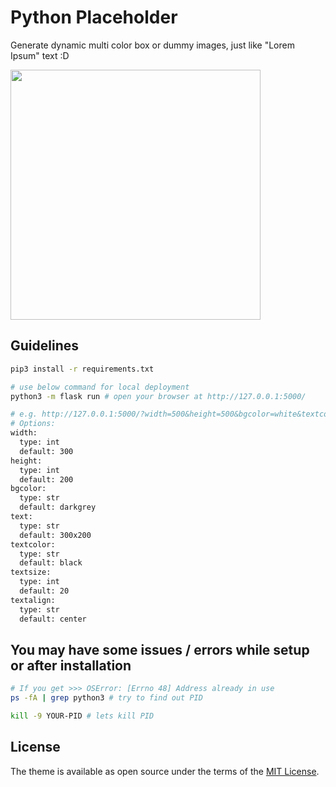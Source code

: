 # Python Placeholder

Generate dynamic multi color box or dummy images, just like "Lorem Ipsum" text :D

<img src="https://raw.githubusercontent.com/salmanwaheed/python-placeholder/master/screenshot.png" width="400">

## Guidelines

```bash
pip3 install -r requirements.txt

# use below command for local deployment
python3 -m flask run # open your browser at http://127.0.0.1:5000/

# e.g. http://127.0.0.1:5000/?width=500&height=500&bgcolor=white&textcolor=black
# Options:
width:
  type: int
  default: 300
height:
  type: int
  default: 200
bgcolor:
  type: str
  default: darkgrey
text:
  type: str
  default: 300x200
textcolor:
  type: str
  default: black
textsize:
  type: int
  default: 20
textalign:
  type: str
  default: center
```

## You may have some issues / errors while setup or after installation

```bash
# If you get >>> OSError: [Errno 48] Address already in use
ps -fA | grep python3 # try to find out PID

kill -9 YOUR-PID # lets kill PID
```

## License

The theme is available as open source under the terms of the [MIT License](https://opensource.org/licenses/MIT).
